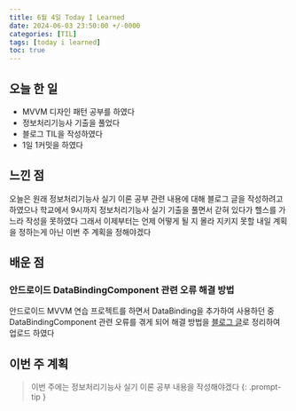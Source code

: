 ```yaml
---
title: 6월 4일 Today I Learned
date: 2024-06-03 23:50:00 +/-0000
categories: [TIL]
tags: [today i learned]
toc: true
---
```


## 오늘 한 일

* MVVM 디자인 패턴 공부를 하였다
* 정보처리기능사 기출을 풀었다
* 블로그 TIL을 작성하였다
* 1일 1커밋을 하였다

## 느낀 점

오늘은 원래 정보처리기능사 실기 이론 공부 관련 내용에 대해 블로그 글을 작성하려고 하였으나 학교에서 9시까지 정보처리기능사 실기 기출을 풀면서 갇혀 있다가 헬스를 가느라 작성을 못하였다 그래서 이제부터는 언제 어떻게 될 지 몰라 지키지 못할 내일 계획을 정하는게 아닌 이번 주 계획을 정해야겠다

## 배운 점

### 안드로이드 DataBindingComponent 관련 오류 해결 방법

안드로이드 MVVM 연습 프로젝트를 하면서 DataBinding을 추가하여 사용하던 중 DataBindingComponent 관련 오류를 겪게 되어 해결 방법을 [블로그 글](https://jangwoojun.github.io/posts/%EC%95%88%EB%93%9C%EB%A1%9C%EC%9D%B4%EB%93%9C-DataBindingComponent-%EA%B4%80%EB%A0%A8-%EC%98%A4%EB%A5%98-%ED%95%B4%EA%B2%B0-%EB%B0%A9%EB%B2%95/)로 정리하여 업로드 하였다


## 이번 주 계획

> 이번 주에는 정보처리기능사 실기 이론 공부 내용을 작성해야겠다
{: .prompt-tip }

